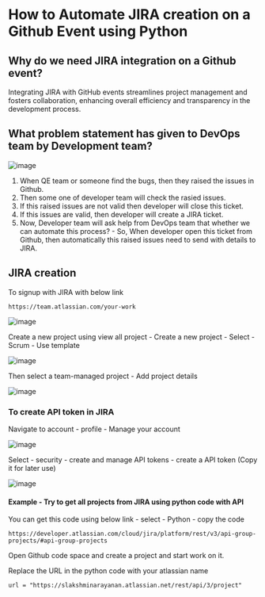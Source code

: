# How to Automate JIRA creation on a Github Event using Python

## Why do we need JIRA integration on a Github event?

Integrating JIRA with GitHub events streamlines project management and fosters collaboration, enhancing overall efficiency and transparency in the development process.

## What problem statement has given to DevOps team by Development team?

![image](https://github.com/kohlidevops/Jira-Integration-on-a-Github-Event/assets/100069489/1f26e304-d427-4c5d-a369-0e94635aa28d)

1. When QE team or someone find the bugs, then they raised the issues in Github.
2. Then some one of developer team will check the rasied issues.
3. If this raised issues are not valid then developer will close this ticket.
4. If this issues are valid, then developer will create a JIRA ticket.
5. Now, Developer team will ask help from DevOps team that whether we can automate this process? - So, When developer open this ticket from Github, then automatically this raised issues need to send with details to JIRA.

## JIRA creation

To signup with JIRA with below link

```
https://team.atlassian.com/your-work
```

![image](https://github.com/kohlidevops/Jira-Integration-on-a-Github-Event/assets/100069489/8d8670c9-4085-4ca2-b784-ebddc7184b9c)

Create a new project using view all project - Create a new project - Select - Scrum - Use template

![image](https://github.com/kohlidevops/Jira-Integration-on-a-Github-Event/assets/100069489/a2c213d4-b363-436a-84f1-c3c38da0e32c)

Then select a team-managed project - Add project details

![image](https://github.com/kohlidevops/Jira-Integration-on-a-Github-Event/assets/100069489/0c0cf2af-d182-4625-8dd9-e145a4d86691)

### To create API token in JIRA

Navigate to account - profile - Manage your account

![image](https://github.com/kohlidevops/Jira-Integration-on-a-Github-Event/assets/100069489/369cc994-3414-4481-8840-300c601b282e)

Select - security - create and manage API tokens - create a API token (Copy it for later use)

![image](https://github.com/kohlidevops/Jira-Integration-on-a-Github-Event/assets/100069489/2e22fcd7-1ceb-4f92-9ca5-4c7d0e79bd57)

#### Example - Try to get all projects from JIRA using python code with API

You can get this code using below link - select - Python - copy the code

```
https://developer.atlassian.com/cloud/jira/platform/rest/v3/api-group-projects/#api-group-projects
```

Open Github code space and create a project and start work on it.

Replace the URL in the python code with your atlassian name

```
url = "https://slakshminarayanan.atlassian.net/rest/api/3/project"



